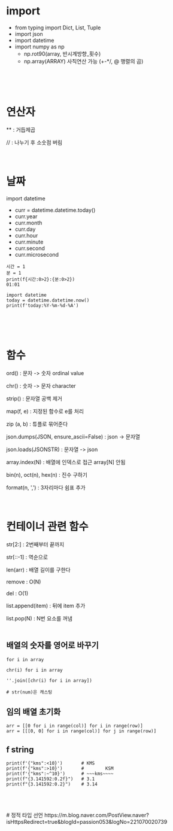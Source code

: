 # import
* from typing import Dict, List, Tuple
* import json
* import datetime
* import numpy as np
    * np.rot90(array, 반시계방향_횟수)
    * np.array(ARRAY) 사칙연산 가능 (+-*/, @ 행렬의 곱)

<br>
<br>
<br>

# 연산자
** : 
거듭제곱

// : 
나누기 후 소숫점 버림
<br>
<br>
<br>

# 날짜
import datetime
* curr = datetime.datetime.today()
* curr.year
* curr.month
* curr.day
* curr.hour
* curr.minute
* curr.second
* curr.microsecond
```
시간 = 1
분 = 1
print(f{시간:0>2}:{분:0>2})
01:01
```
```
import datetime
today = datetime.datetime.now()
print(f'today:%Y-%m-%d-%A')
```
<br>
<br>
<br>

# 함수
ord() : 
문자 -> 숫자 ordinal value

chr() : 
숫자 -> 문자 character

strip() :
문자열 공백 제거

map(f, e) :
지정된 함수로 e를 처리

zip (a, b) :
튜플로 묶어준다

json.dumps(JSON, ensure_ascii=False) :
json -> 문자열

json.loads(JSONSTR) : 
문자열 -> json

array.index(N) : 
배열에 인덱스로 접근 array[N] 안됨

bin(n), oct(n), hex(n) :
진수 구하기

format(n, ',') :
3자리마다 쉼표 추가
<br>
<br>
<br>
# 컨테이너 관련 함수

str[2:] :
2번째부터 끝까지

str[::-1] :
역순으로

len(arr) :
배열 길이를 구한다

remove :
O(N)

del :
O(1)

list.append(item) : 
뒤에 item 추가

list.pop(N) : 
N번 요소를 꺼냄
<br>
<br>

## 배열의 숫자를 영어로 바꾸기
```
for i in array

chr(i) for i in array

''.join([chr(i) for i in array])

# str(num)은 캐스팅
```

## 임의 배열 초기화
```
arr = [[0 for i in range(col)] for i in range(row)]
arr = [[[0, 0] for i in range(col)] for j in range(row)]
```

## f string
```
print(f'{"kms":<10}')       # KMS
print(f'{"kms":>10}')       #        KSM
print(f'{"kms":~^10}')      # ~~~kms~~~~
print(f"{3.141592:0.2f}")   # 3.1
print(f"{3.141592:0.2}")    # 3.14
```
<br>
<br>
<br>
# 정적 타입 선언
https://m.blog.naver.com/PostView.naver?isHttpsRedirect=true&blogId=passion053&logNo=221070020739